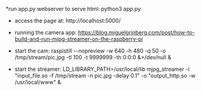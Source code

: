 *run app.py webserver to serve html:
python3 app.py

* access the page at:
http://localhost:5000/

* running the camera app:
https://blog.miguelgrinberg.com/post/how-to-build-and-run-mjpg-streamer-on-the-raspberry-pi

* start the cam:
raspistill --nopreview -w 640 -h 480 -q 50 -o /tmp/stream/pic.jpg -tl 100 -t 9999999 -th 0:0:0 &>/dev/null &

* start the streamer:
LD_LIBRARY_PATH=/usr/local/lib mjpg_streamer -i "input_file.so -f /tmp/stream -n pic.jpg -delay 0.1" -o "output_http.so -w /usr/local/www" &

